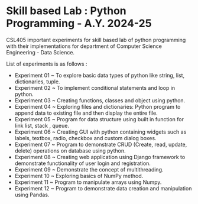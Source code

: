 # Skill based Lab : Python Programming - A.Y. 2024-25
CSL405 important experiments for skill based lab of python programming with their implementations for department of Computer Science Engineering - Data Science.

List of experiments is as follows :
- Experiment 01 ~ To explore basic data types of python like string, list, dictionaries, tuple.
- Experiment 02 ~ To implement conditional statements and loop in python.
- Experiment 03 ~ Creating functions, classes and object using python.
- Experiment 04 ~ Exploring files and dictionaries: Python program to append data to existing file and then display the entire file.
- Experiment 05 ~ Program for data structure using built in function for link list, stack , queue.
- Experiment 06 ~ Creating GUI with python containing widgets such as labels, textbox, radio, checkbox and custom dialog boxes.
- Experiment 07 ~ Program to demonstrate CRUD (Create, read, update, delete) operations on database using python.
- Experiment 08 ~ Creating web application using Django framework to demonstrate functionality of user login and registration.
- Experiment 09 ~ Demonstrate the concept of multithreading.
- Experiment 10 ~ Exploring basics of NumPy method.
- Experiment 11 ~ Program to manipulate arrays using Numpy.
- Experiment 12 ~ Program to demonstrate data creation and manipulation using Pandas.
